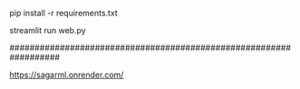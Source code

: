 pip install -r requirements.txt


streamlit run web.py



##################################################################

https://sagarml.onrender.com/ 
